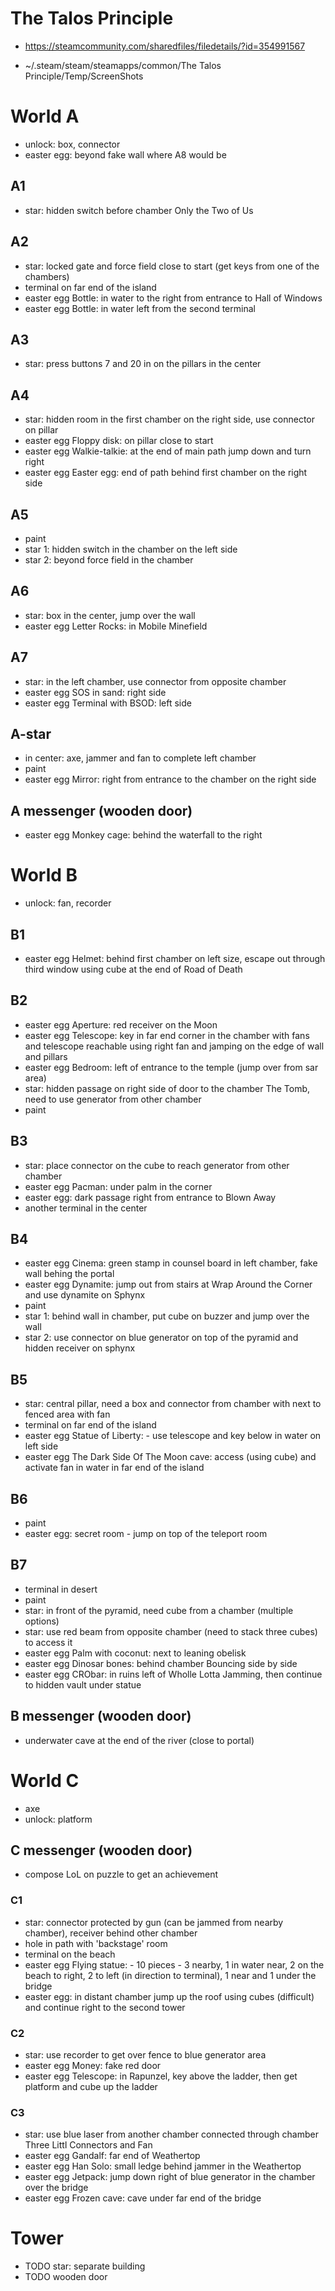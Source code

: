 # The Talos Principle
* https://steamcommunity.com/sharedfiles/filedetails/?id=354991567

* ~/.steam/steam/steamapps/common/The Talos Principle/Temp/ScreenShots

# World A
* unlock: box, connector
* easter egg: beyond fake wall where A8 would be

## A1
* star: hidden switch before chamber Only the Two of Us

## A2
* star: locked gate and force field close to start (get keys from one of the chambers)
* terminal on far end of the island
* easter egg Bottle: in water to the right from entrance to Hall of Windows
* easter egg Bottle: in water left from the second terminal

## A3
* star: press buttons 7 and 20 in on the pillars in the center

## A4
* star: hidden room in the first chamber on the right side, use connector on pillar
* easter egg Floppy disk: on pillar close to start
* easter egg Walkie-talkie: at the end of main path jump down and turn right
* easter egg Easter egg: end of path behind first chamber on the right side

## A5
* paint
* star 1: hidden switch in the chamber on the left side
* star 2: beyond force field in the chamber

## A6
* star: box in the center, jump over the wall
* easter egg Letter Rocks: in Mobile Minefield

## A7
* star: in the left chamber, use connector from opposite chamber
* easter egg SOS in sand: right side
* easter egg Terminal with BSOD: left side

## A-star
* in center: axe, jammer and fan to complete left chamber
* paint
* easter egg Mirror: right from entrance to the chamber on the right side

## A messenger (wooden door)
* easter egg Monkey cage: behind the waterfall to the right


# World B
* unlock: fan, recorder

## B1
* easter egg Helmet: behind first chamber on left size, escape out through third window using cube at the end of Road of Death

## B2
* easter egg Aperture: red receiver on the Moon
* easter egg Telescope: key in far end corner in the chamber with fans and telescope reachable using right fan and jamping on the edge of wall and pillars
* easter egg Bedroom: left of entrance to the temple (jump over from sar area)
* star: hidden passage on right side of door to the chamber The Tomb, need to use generator from other chamber
* paint

## B3
* star: place connector on the cube to reach generator from other chamber
* easter egg Pacman: under palm in the corner
* easter egg: dark passage right from entrance to Blown Away
* another terminal in the center

## B4
* easter egg Cinema: green stamp in counsel board in left chamber, fake wall behing the portal
* easter egg Dynamite: jump out from stairs at Wrap Around the Corner and use dynamite on Sphynx
* paint
* star 1: behind wall in chamber, put cube on buzzer and jump over the wall
* star 2: use connector on blue generator on top of the pyramid and hidden receiver on sphynx

## B5
* star: central pillar, need a box and connector from chamber with next to fenced area with fan
* terminal on far end of the island
* easter egg Statue of Liberty: - use telescope and key below in water on left side
* easter egg The Dark Side Of The Moon cave: access (using cube) and activate fan in water in far end of the island

## B6
* paint
* easter egg: secret room - jump on top of the teleport room

## B7
* terminal in desert
* paint
* star: in front of the pyramid, need cube from a chamber (multiple options)
* star: use red beam from opposite chamber (need to stack three cubes) to access it
* easter egg Palm with coconut: next to leaning obelisk
* easter egg Dinosar bones: behind chamber Bouncing side by side
* easter egg CRObar: in ruins left of Wholle Lotta Jamming, then continue to hidden vault under statue

## B messenger (wooden door)
* underwater cave at the end of the river (close to portal)


# World C
* axe
* unlock: platform

## C messenger (wooden door)
* compose LoL on puzzle to get an achievement

### C1
* star: connector protected by gun (can be jammed from nearby chamber), receiver behind other chamber
* hole in path with 'backstage' room
* terminal on the beach
* easter egg Flying statue: - 10 pieces - 3 nearby, 1 in water near, 2 on the beach to right, 2 to left (in direction to terminal), 1 near and 1 under the bridge
* easter egg: in distant chamber jump up the roof using cubes (difficult) and continue right to the second tower

### C2
* star: use recorder to get over fence to blue generator area
* easter egg Money: fake red door
* easter egg Telescope: in Rapunzel, key above the ladder, then get platform and cube up the ladder

### C3
* star: use blue laser from another chamber connected through chamber Three Littl Connectors and Fan
* easter egg Gandalf: far end of Weathertop
* easter egg Han Solo: small ledge behind jammer in the Weathertop
* easter egg Jetpack: jump down right of blue generator in the chamber over the bridge
* easter egg Frozen cave: cave under far end of the bridge


# Tower
* TODO star: separate building
* TODO wooden door
